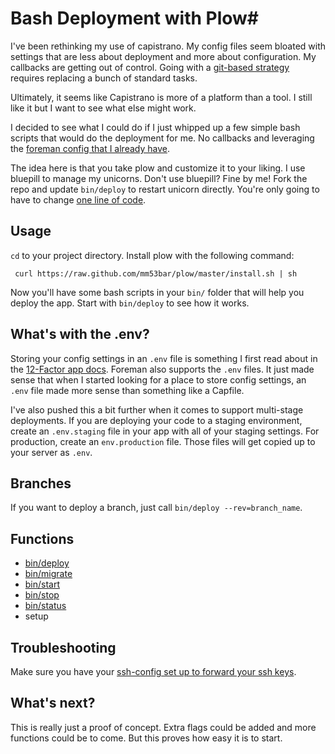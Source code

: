 # Bash Deployment with Plow#

I've been rethinking my use of capistrano.  My config files seem bloated with settings that are less about deployment and more about configuration. My callbacks are getting out of control. Going with a [git-based strategy](https://github.com/blog/470-deployment-script-spring-cleaning) requires replacing a bunch of standard tasks.

Ultimately, it seems like Capistrano is more of a platform than a tool. I still like it but I want to see what else might work.

I decided to see what I could do if I just whipped up a few simple bash scripts that would do the deployment for me. No callbacks and leveraging the [foreman config that I already have](http://www.12factor.net/config).

The idea here is that you take plow and customize it to your liking. I use bluepill to manage my unicorns. Don't use bluepill? Fine by me! Fork the repo and update `bin/deploy` to restart unicorn directly. You're only going to have to change [one line of code](https://github.com/mm53bar/plow/blob/master/bin/deploy#L32).

## Usage ##

`cd` to your project directory. Install plow with the following command:

     curl https://raw.github.com/mm53bar/plow/master/install.sh | sh

Now you'll have some bash scripts in your `bin/` folder that will help you deploy the app. Start with `bin/deploy` to see how it works.

## What's with the .env? ##

Storing your config settings in an `.env` file is something I first read about in the [12-Factor app docs](http://www.12factor.net/config). Foreman also supports the `.env` files. It just made sense that when I started looking for a place to store config settings, an `.env` file made more sense than something like a Capfile.

I've also pushed this a bit further when it comes to support multi-stage deployments. If you are deploying your code to a staging environment, create an `.env.staging` file in your app with all of your staging settings. For production, create an `env.production` file. Those files will get copied up to your server as `.env`.

## Branches ##

If you want to deploy a branch, just call `bin/deploy --rev=branch_name`.

## Functions ##

* [bin/deploy](https://github.com/mm53bar/plow/blob/master/bin/deploy)
* [bin/migrate](https://github.com/mm53bar/plow/blob/master/bin/migrate)
* [bin/start](https://github.com/mm53bar/plow/blob/master/bin/start)
* [bin/stop](https://github.com/mm53bar/plow/blob/master/bin/stop)
* [bin/status](https://github.com/mm53bar/plow/blob/master/bin/status)
* setup

## Troubleshooting ##

Make sure you have your [ssh-config set up to forward your ssh keys](https://help.github.com/articles/using-ssh-agent-forwarding).

## What's next? ##

This is really just a proof of concept. Extra flags could be added and more functions could be to come. But this proves how easy it is to start.
